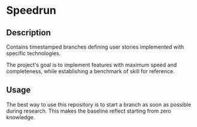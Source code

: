 # Speedrun

## Description
Contains timestamped branches defining user stories implemented with specific technologies.

The project's goal is to implement features with maximum speed and completeness, while establishing a benchmark of skill for reference.

## Usage
The best way to use this repository is to start a branch as soon as possible during research. This makes the baseline reflect starting from zero knowledge.
